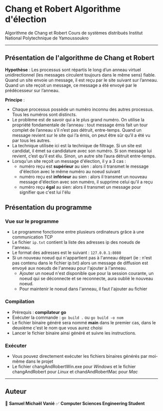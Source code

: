 # Chang et Robert Algorithme d'élection
Algorithme de Chang et Robert 
Cours de systèmes distribués Institut National Polytechnique de Yamoussoukro 

---

## Présentation de l'algorithme de Chang et Robert

**Hypothèse** : Les processus sont répartis le long d’un anneau virtuel unidirectionnel (les messages circulent toujours dans le même sens) fiable. Quand un site envoie un message, il est reçu par le site suivant sur l’anneau. Quand un site reçoit un message, ce message a été envoyé par le prédécesseur sur l’anneau.

**Principe** :
- Chaque processus possède un numéro inconnu des autres processus. Tous les numéros
sont distincts.
- Le problème est de savoir qui a le plus grand numéro. On utilise la propriété fondamentale de l’anneau : tout message émis fait un tour complet de l’anneau s’il n’est pas détruit, entre-temps. Quand un message revient sur le site qui l’a émis, on peut être sûr qu’il a été vu par tous les autres.
- La technique utilisée ici est la technique de filtrage. Si un site est candidat, il émet sa candidature avec son numéro. Si son message lui revient, c’est qu’il est élu. Sinon, un autre site l’aura détruit entre-temps.
- Lorsqu'un site reçoit un message d'élection, il y a 3 cas :
	-  numéro reçu est **supérieur** au sien : alors il transmet le message d'élection avec le même numéro au noeud suivant
	- numéro reçu est **inférieur** au sien : alors il transmet un nouveau message d'élection avec son numéro, il supprime celui qu'il a reçu
	- numéro reçu **égal** au sien: alors il transmet un message pour signifier que c'est lui l'élu


## Présentation du programme

### Vue sur le programme
- Le programme fonctionne entre plusieurs ordinateurs grâce à une communication TCP
- Le fichier ```ip.txt``` contient la liste des adresses ip des noeuds de l'anneau.
- Le format des adresses est le suivant : ```127.0.0.1:8080```
- Si un nouveau noeud qui n'appartient pas à l'anneau départ (ie : n'est pas contenu dans le fichier ip.txt) alors un message de diffusion est envoyé aux noeuds de l'anneau pour l'ajouter à l'anneau.
	- Ajouter un noeud n'est disponible que pour la session courante, un noeud qui se déconnecte et se reconnecte, aura oublié le nouveau noeud.
	- Pour maintenir le noeud dans l'anneau, il faut l'ajouter au fichier



### Compilation
- Prérequis : **compilateur go**
- Exécuter la commande : ```go build .```  ou ```go build -o nom```
- Le fichier binaire généré sera nommé **main** dans le premier cas, dans le deuxième c'est le nom que vous aurez choisi
- Lancer le fichier binaire ainsi généré et suivre les instructions.


### Exécuter
- Vous pouvez directement exécuter les fichiers binaires générés par moi-même dans le projet
- Le fichier changAndRobertWin.exe pour *Windows* et le fichier changAndRobert pour *Linux* et chandAndRobertMac pour *Mac*


---

## Auteur

💪 **Samuel Michaël Vanié** ✅
**Computer Sciences Engineering Student**
